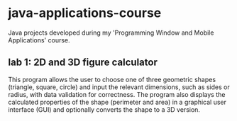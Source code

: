# java-applications-course
Java projects developed during my 'Programming Window and Mobile Applications' course.
## lab 1: 2D and 3D figure calculator
This program allows the user to choose one of three geometric shapes (triangle, square, circle) and input the relevant dimensions, such as sides or radius, with data validation for correctness. The program also displays the calculated properties of the shape (perimeter and area) in a graphical user interface (GUI) and optionally converts the shape to a 3D version.
